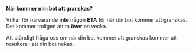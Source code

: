 **När kommer min bot att granskas?**

Vi har för närvarande **inte** någon **ETA** för när din bot kommer att granskas. Det kommer troligen att ta **över** en vecka.

Att ständigt fråga oss om när din bot kommer att granskas kommer att resultera i att din bot nekas.